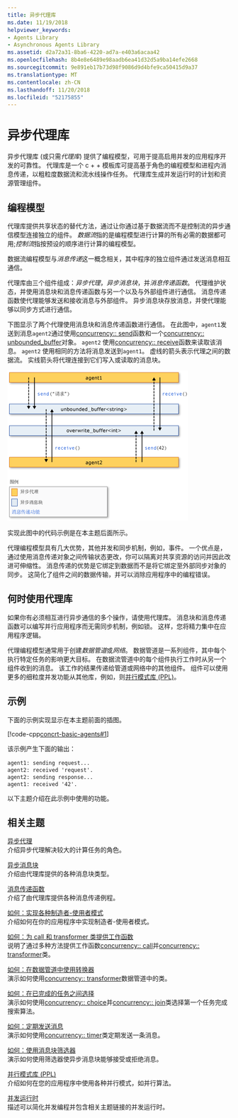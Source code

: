 ```yaml
---
title: 异步代理库
ms.date: 11/19/2018
helpviewer_keywords:
- Agents Library
- Asynchronous Agents Library
ms.assetid: d2a72a31-8ba6-4220-ad7a-e403a6acaa42
ms.openlocfilehash: 8b4e8e6489e98aadb6ea41d32d5a9ba14efe2668
ms.sourcegitcommit: 9e891eb17b73d98f9086d9d4bfe9ca50415d9a37
ms.translationtype: MT
ms.contentlocale: zh-CN
ms.lasthandoff: 11/20/2018
ms.locfileid: "52175855"
---
```

# <a name="asynchronous-agents-library"></a>异步代理库

异步代理库 (或只需*代理库*) 提供了编程模型，可用于提高启用并发的应用程序开发的可靠性。 代理库是一个 c + + 模板库可提高基于角色的编程模型和进程内消息传递，以粗粒度数据流和流水线操作任务。 代理库生成并发运行时的计划和资源管理组件。

## <a name="programming-model"></a>编程模型

代理库提供共享状态的替代方法，通过让你通过基于数据流而不是控制流的异步通信模型连接独立的组件。 *数据流*指的是编程模型进行计算的所有必需的数据都可用;*控制流*指按预设的顺序进行计算的编程模型。

数据流编程模型与*消息传递*这一概念相关，其中程序的独立组件通过发送消息相互通信。

代理库由三个组件组成：*异步代理*，*异步消息块*，并*消息传递函数*。 代理维护状态，并使用消息块和消息传递函数与另一个以及与外部组件进行通信。 消息传递函数使代理能够发送和接收消息与外部组件。 异步消息块存放消息，并使代理能够以同步方式进行通信。

下图显示了两个代理使用消息块和消息传递函数进行通信。 在此图中，`agent1`发送到消息`agent2`通过使用[concurrency:: send](reference/concurrency-namespace-functions.md#send)函数和一个[concurrency:: unbounded_buffer](reference/unbounded-buffer-class.md)对象。 `agent2` 使用[concurrency:: receive](reference/concurrency-namespace-functions.md#receive)函数来读取该消息。 `agent2` 使用相同的方法将消息发送到`agent1`。 虚线的箭头表示代理之间的数据流。 实线箭头将代理连接到它们写入或读取的消息块。

![代理库的组件](../../parallel/concrt/media/agent_librarycomp.png "代理库的组件")

实现此图中的代码示例是在本主题后面所示。

代理编程模型具有几大优势，其他并发和同步机制，例如，事件。 一个优点是，通过使用消息传递对象之间传输状态更改，你可以隔离对共享资源的访问并因此改进可伸缩性。 消息传递的优势是它绑定到数据而不是将它绑定至外部同步对象的同步。 这简化了组件之间的数据传输，并可以消除应用程序中的编程错误。

## <a name="when-to-use-the-agents-library"></a>何时使用代理库

如果你有必须相互进行异步通信的多个操作，请使用代理库。 消息块和消息传递函数可以编写并行应用程序而无需同步机制，例如锁。 这样，您将精力集中在应用程序逻辑。

代理编程模型通常用于创建*数据管道*或*网络*。 数据管道是一系列组件，其中每个执行特定任务的影响更大目标。 在数据流管道中的每个组件执行工作时从另一个组件收到的消息。 该工作的结果传递给管道或网络中的其他组件。 组件可以使用更多的细粒度并发功能从其他库，例如，则[并行模式库 (PPL)](../../parallel/concrt/parallel-patterns-library-ppl.md)。

## <a name="example"></a>示例

下面的示例实现显示在本主题前面的插图。

[!code-cpp[concrt-basic-agents#1](../../parallel/concrt/codesnippet/cpp/asynchronous-agents-library_1.cpp)]

该示例产生下面的输出：

```Output
agent1: sending request...
agent2: received 'request'.
agent2: sending response...
agent1: received '42'.
```

以下主题介绍在此示例中使用的功能。

## <a name="related-topics"></a>相关主题

[异步代理](../../parallel/concrt/asynchronous-agents.md)<br/>
介绍异步代理解决较大的计算任务的角色。

[异步消息块](../../parallel/concrt/asynchronous-message-blocks.md)<br/>
介绍由代理库提供的各种消息块类型。

[消息传递函数](../../parallel/concrt/message-passing-functions.md)<br/>
介绍了由代理库提供各种消息传递例程。

[如何：实现各种制造者-使用者模式](../../parallel/concrt/how-to-implement-various-producer-consumer-patterns.md)<br/>
介绍如何在你的应用程序中实现制造者-使用者模式。

[如何：为 call 和 transformer 类提供工作函数](../../parallel/concrt/how-to-provide-work-functions-to-the-call-and-transformer-classes.md)<br/>
说明了通过多种方法提供工作函数[concurrency:: call](../../parallel/concrt/reference/call-class.md)并[concurrency:: transformer](../../parallel/concrt/reference/transformer-class.md)类。

[如何：在数据管道中使用转换器](../../parallel/concrt/how-to-use-transformer-in-a-data-pipeline.md)<br/>
演示如何使用[concurrency:: transformer](../../parallel/concrt/reference/transformer-class.md)数据管道中的类。

[如何：在已完成的任务之间选择](../../parallel/concrt/how-to-select-among-completed-tasks.md)<br/>
演示如何使用[concurrency:: choice](../../parallel/concrt/reference/choice-class.md)并[concurrency:: join](../../parallel/concrt/reference/join-class.md)类选择第一个任务完成搜索算法。

[如何：定期发送消息](../../parallel/concrt/how-to-send-a-message-at-a-regular-interval.md)<br/>
演示如何使用[concurrency:: timer](../../parallel/concrt/reference/timer-class.md)类定期发送一条消息。

[如何：使用消息块筛选器](../../parallel/concrt/how-to-use-a-message-block-filter.md)<br/>
演示如何使用筛选器使异步消息块能够接受或拒绝消息。

[并行模式库 (PPL)](../../parallel/concrt/parallel-patterns-library-ppl.md)<br/>
介绍如何在您的应用程序中使用各种并行模式，如并行算法。

[并发运行时](../../parallel/concrt/concurrency-runtime.md)<br/>
描述可以简化并发编程并包含相关主题链接的并发运行时。

